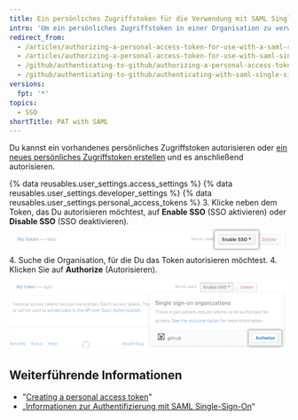 ```yaml
---
title: Ein persönliches Zugriffstoken für die Verwendung mit SAML Single-Sign-On autorisieren
intro: 'Um ein persönliches Zugriffstoken in einer Organisation zu verwenden, die SAML Single Sign-On (SSO) nutzt, musst Du zunächst das Token autorisieren.'
redirect_from:
  - /articles/authorizing-a-personal-access-token-for-use-with-a-saml-single-sign-on-organization/
  - /articles/authorizing-a-personal-access-token-for-use-with-saml-single-sign-on
  - /github/authenticating-to-github/authorizing-a-personal-access-token-for-use-with-saml-single-sign-on
  - /github/authenticating-to-github/authenticating-with-saml-single-sign-on/authorizing-a-personal-access-token-for-use-with-saml-single-sign-on
versions:
  fpt: '*'
topics:
  - SSO
shortTitle: PAT with SAML
---
```


Du kannst ein vorhandenes persönliches Zugriffstoken autorisieren oder [ein neues persönliches Zugriffstoken erstellen](/github/authenticating-to-github/creating-a-personal-access-token) und es anschließend autorisieren.

{% data reusables.user_settings.access_settings %}
{% data reusables.user_settings.developer_settings %}
{% data reusables.user_settings.personal_access_tokens %}
3. Klicke neben dem Token, das Du autorisieren möchtest, auf **Enable SSO** (SSO aktivieren) oder **Disable SSO** (SSO deaktivieren). ![Schaltfläche „SSO token authorize" (Autorisieren des SSO-Tokens)](/assets/images/help/settings/sso-allowlist-button.png)
4. Suche die Organisation, für die Du das Token autorisieren möchtest.
4. Klicken Sie auf **Authorize** (Autorisieren). ![Schaltfläche „Token authorize" (Autorisieren des Tokens)](/assets/images/help/settings/token-authorize-button.png)

## Weiterführende Informationen

- "[Creating a personal access token](/github/authenticating-to-github/creating-a-personal-access-token)"
- „[Informationen zur Authentifizierung mit SAML Single-Sign-On](/articles/about-authentication-with-saml-single-sign-on)“
